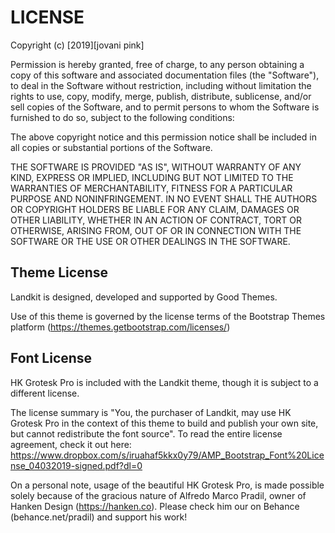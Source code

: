 # LICENSE

Copyright (c) [2019][jovani pink]

Permission is hereby granted, free of charge, to any person obtaining a copy
of this software and associated documentation files (the "Software"), to deal
in the Software without restriction, including without limitation the rights
to use, copy, modify, merge, publish, distribute, sublicense, and/or sell
copies of the Software, and to permit persons to whom the Software is
furnished to do so, subject to the following conditions:

The above copyright notice and this permission notice shall be included in all
copies or substantial portions of the Software.

THE SOFTWARE IS PROVIDED "AS IS", WITHOUT WARRANTY OF ANY KIND, EXPRESS OR
IMPLIED, INCLUDING BUT NOT LIMITED TO THE WARRANTIES OF MERCHANTABILITY,
FITNESS FOR A PARTICULAR PURPOSE AND NONINFRINGEMENT. IN NO EVENT SHALL THE
AUTHORS OR COPYRIGHT HOLDERS BE LIABLE FOR ANY CLAIM, DAMAGES OR OTHER
LIABILITY, WHETHER IN AN ACTION OF CONTRACT, TORT OR OTHERWISE, ARISING FROM,
OUT OF OR IN CONNECTION WITH THE SOFTWARE OR THE USE OR OTHER DEALINGS IN THE
SOFTWARE.

## Theme License

Landkit is designed, developed and supported by Good Themes.

Use of this theme is governed by the license terms of the Bootstrap Themes platform (https://themes.getbootstrap.com/licenses/)

## Font License

HK Grotesk Pro is included with the Landkit theme, though it is subject to a different license.

The license summary is "You, the purchaser of Landkit, may use HK Grotesk Pro in the context of this theme to build and publish your own site, but cannot redistribute the font source". To read the entire license agreement, check it out here: https://www.dropbox.com/s/iruahaf5kkx0y79/AMP_Bootstrap_Font%20License_04032019-signed.pdf?dl=0

On a personal note, usage of the beautiful HK Grotesk Pro, is made possible solely because of the gracious nature of Alfredo Marco Pradil, owner of Hanken Design (https://hanken.co). Please check him our on Behance (behance.net/pradil) and support his work!
